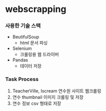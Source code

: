 # webscrapping

### 사용한 기술 스택

- BeutifulSoup
  - html 문서 파싱
- Selenium
  - 크롤링용 웹 드라이버 
- Pandas
  - 데이터 저장
  
### Task Process
1. TeacherVille, Iscream 연수원 사이트 웹크롤링
2. 연수 thumbnail 이미지 크롤링 및 저장
3. 연수 정보 csv 형태로 저장
